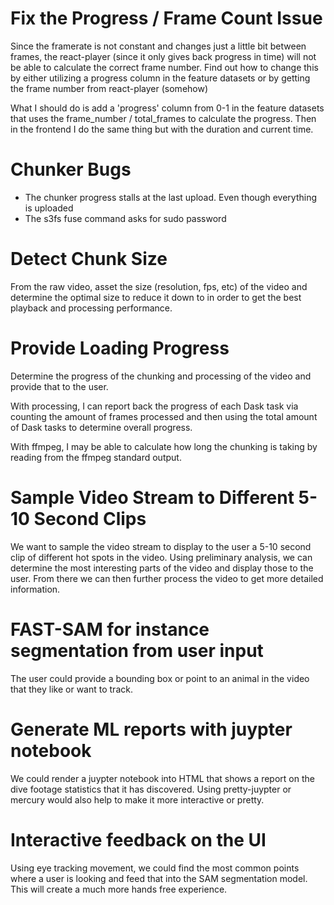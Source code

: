 # Fix the Progress / Frame Count Issue

Since the framerate is not constant and changes just a little
bit between frames, the react-player (since it only gives back progress in time)
will not be able to calculate the correct frame number. Find out how to change
this by either utilizing a progress column in the feature datasets or by getting
the frame number from react-player (somehow)

What I should do is add a 'progress' column from 0-1 in the feature datasets
that uses the frame_number / total_frames to calculate the progress. Then in
the frontend I do the same thing but with the duration and current time.

# Chunker Bugs

- The chunker progress stalls at the last upload. Even though everything is uploaded
- The s3fs fuse command asks for sudo password

# Detect Chunk Size

From the raw video, asset the size (resolution, fps, etc) of the video and
determine the optimal size to reduce it down to in order to get the best
playback and processing performance.

# Provide Loading Progress

Determine the progress of the chunking and processing of the video and provide
that to the user.

With processing, I can report back the progress of each Dask task via counting
the amount of frames processed and then using the total amount of Dask tasks
to determine overall progress.

With ffmpeg, I may be able to calculate how long the chunking is taking by reading
from the ffmpeg standard output.

# Sample Video Stream to Different 5-10 Second Clips

We want to sample the video stream to display to the user a 5-10 second clip of
different hot spots in the video. Using preliminary analysis, we can determine
the most interesting parts of the video and display those to the user. From there
we can then further process the video to get more detailed information.

# FAST-SAM for instance segmentation from user input

The user could provide a bounding box or point to an
animal in the video that they like or want to track.

# Generate ML reports with juypter notebook

We could render a juypter notebook into HTML that shows a
report on the dive footage statistics that it has discovered.
Using pretty-juypter or mercury would also help to make it
more interactive or pretty.

# Interactive feedback on the UI

Using eye tracking movement, we could find the most common points where a user
is looking and feed that into the SAM segmentation model. This will create a
much more hands free experience.
